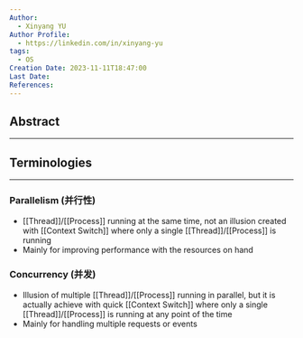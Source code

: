 ```yaml
---
Author:
  - Xinyang YU
Author Profile:
  - https://linkedin.com/in/xinyang-yu
tags:
  - OS
Creation Date: 2023-11-11T18:47:00
Last Date: 
References:
---
```

## Abstract
---



## Terminologies 
---
### Parallelism (并行性)
- [[Thread]]/[[Process]] running at the same time, not an illusion created with [[Context Switch]] where only a single [[Thread]]/[[Process]] is running
- Mainly for improving performance with the resources on hand
### Concurrency (并发)
- Illusion of multiple [[Thread]]/[[Process]] running in parallel, but it is actually achieve with quick [[Context Switch]] where only a single [[Thread]]/[[Process]] is running at any point of the time
- Mainly for handling multiple requests or events